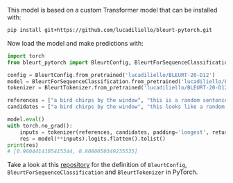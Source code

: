 This model is based on a custom Transformer model that can be installed with:

```bash
pip install git+https://github.com/lucadiliello/bleurt-pytorch.git
```

Now load the model and make predictions with:

```python
import torch
from bleurt_pytorch import BleurtConfig, BleurtForSequenceClassification, BleurtTokenizer

config = BleurtConfig.from_pretrained('lucadiliello/BLEURT-20-D12')
model = BleurtForSequenceClassification.from_pretrained('lucadiliello/BLEURT-20-D12')
tokenizer = BleurtTokenizer.from_pretrained('lucadiliello/BLEURT-20-D12')

references = ["a bird chirps by the window", "this is a random sentence"]
candidates = ["a bird chirps by the window", "this looks like a random sentence"]

model.eval()
with torch.no_grad():
    inputs = tokenizer(references, candidates, padding='longest', return_tensors='pt')
    res = model(**inputs).logits.flatten().tolist()
print(res)
# [0.9604414105415344, 0.8080050349235535]
```

Take a look at this [repository](https://github.com/lucadiliello/bleurt-pytorch) for the definition of `BleurtConfig`, `BleurtForSequenceClassification` and `BleurtTokenizer` in PyTorch.